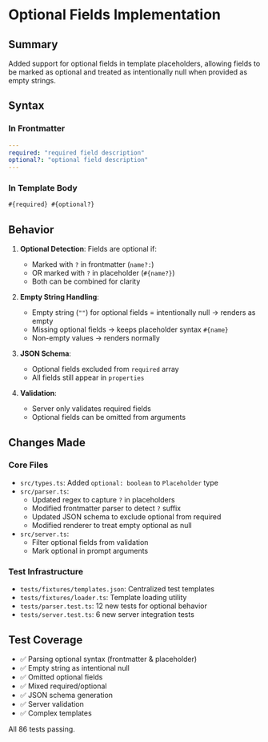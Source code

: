 # Optional Fields Implementation

## Summary

Added support for optional fields in template placeholders, allowing fields to be marked as optional and treated as intentionally null when provided as empty strings.

## Syntax

### In Frontmatter
```yaml
---
required: "required field description"
optional?: "optional field description"
---
```

### In Template Body
```markdown
#{required} #{optional?}
```

## Behavior

1. **Optional Detection**: Fields are optional if:
   - Marked with `?` in frontmatter (`name?:`)
   - OR marked with `?` in placeholder (`#{name?}`)
   - Both can be combined for clarity

2. **Empty String Handling**: 
   - Empty string (`""`) for optional fields = intentionally null → renders as empty
   - Missing optional fields → keeps placeholder syntax `#{name}`
   - Non-empty values → renders normally

3. **JSON Schema**:
   - Optional fields excluded from `required` array
   - All fields still appear in `properties`

4. **Validation**:
   - Server only validates required fields
   - Optional fields can be omitted from arguments

## Changes Made

### Core Files
- `src/types.ts`: Added `optional: boolean` to `Placeholder` type
- `src/parser.ts`: 
  - Updated regex to capture `?` in placeholders
  - Modified frontmatter parser to detect `?` suffix
  - Updated JSON schema to exclude optional from required
  - Modified renderer to treat empty optional as null
- `src/server.ts`: 
  - Filter optional fields from validation
  - Mark optional in prompt arguments

### Test Infrastructure
- `tests/fixtures/templates.json`: Centralized test templates
- `tests/fixtures/loader.ts`: Template loading utility
- `tests/parser.test.ts`: 12 new tests for optional behavior
- `tests/server.test.ts`: 6 new server integration tests

## Test Coverage

- ✅ Parsing optional syntax (frontmatter & placeholder)
- ✅ Empty string as intentional null
- ✅ Omitted optional fields
- ✅ Mixed required/optional
- ✅ JSON schema generation
- ✅ Server validation
- ✅ Complex templates

All 86 tests passing.

